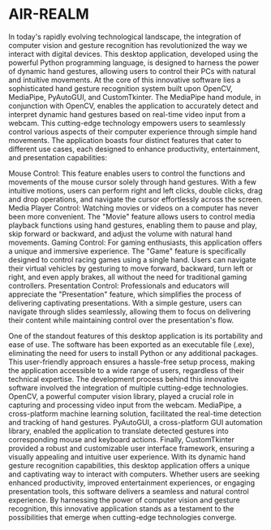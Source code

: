 # AIR-REALM
In today's rapidly evolving technological landscape, the integration of computer vision and gesture recognition has revolutionized the way we interact with digital devices. This desktop application, developed using the powerful Python programming language, is designed to harness the power of dynamic hand gestures, allowing users to control their PCs with natural and intuitive movements. At the core of this innovative software lies a sophisticated hand gesture recognition system built upon OpenCV, MediaPipe, PyAutoGUI, and CustomTkinter. The MediaPipe hand module, in conjunction with OpenCV, enables the application to accurately detect and interpret dynamic hand gestures based on real-time video input from a webcam. This cutting-edge technology empowers users to seamlessly control various aspects of their computer experience through simple hand movements. The application boasts four distinct features that cater to different use cases, each designed to enhance productivity, entertainment, and presentation capabilities:

Mouse Control: This feature enables users to control the functions and movements of the mouse cursor solely through hand gestures. With a few intuitive motions, users can perform right and left clicks, double clicks, drag and drop operations, and navigate the cursor effortlessly across the screen. Media Player Control: Watching movies or videos on a computer has never been more convenient. The "Movie" feature allows users to control media playback functions using hand gestures, enabling them to pause and play, skip forward or backward, and adjust the volume with natural hand movements. Gaming Control: For gaming enthusiasts, this application offers a unique and immersive experience. The "Game" feature is specifically designed to control racing games using a single hand. Users can navigate their virtual vehicles by gesturing to move forward, backward, turn left or right, and even apply brakes, all without the need for traditional gaming controllers. Presentation Control: Professionals and educators will appreciate the "Presentation" feature, which simplifies the process of delivering captivating presentations. With a simple gesture, users can navigate through slides seamlessly, allowing them to focus on delivering their content while maintaining control over the presentation's flow.

One of the standout features of this desktop application is its portability and ease of use. The software has been exported as an executable file (.exe), eliminating the need for users to install Python or any additional packages. This user-friendly approach ensures a hassle-free setup process, making the application accessible to a wide range of users, regardless of their technical expertise. The development process behind this innovative software involved the integration of multiple cutting-edge technologies. OpenCV, a powerful computer vision library, played a crucial role in capturing and processing video input from the webcam. MediaPipe, a cross-platform machine learning solution, facilitated the real-time detection and tracking of hand gestures. PyAutoGUI, a cross-platform GUI automation library, enabled the application to translate detected gestures into corresponding mouse and keyboard actions. Finally, CustomTkinter provided a robust and customizable user interface framework, ensuring a visually appealing and intuitive user experience. With its dynamic hand gesture recognition capabilities, this desktop application offers a unique and captivating way to interact with computers. Whether users are seeking enhanced productivity, improved entertainment experiences, or engaging presentation tools, this software delivers a seamless and natural control experience. By harnessing the power of computer vision and gesture recognition, this innovative application stands as a testament to the possibilities that emerge when cutting-edge technologies converge.
